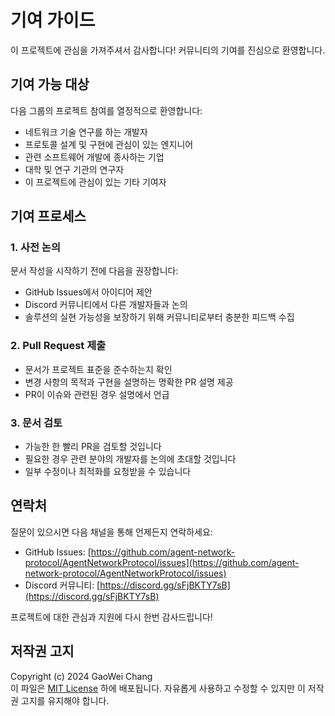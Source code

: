 # 기여 가이드

이 프로젝트에 관심을 가져주셔서 감사합니다! 커뮤니티의 기여를 진심으로 환영합니다.

## 기여 가능 대상

다음 그룹의 프로젝트 참여를 열정적으로 환영합니다:

- 네트워크 기술 연구를 하는 개발자
- 프로토콜 설계 및 구현에 관심이 있는 엔지니어
- 관련 소프트웨어 개발에 종사하는 기업
- 대학 및 연구 기관의 연구자
- 이 프로젝트에 관심이 있는 기타 기여자

## 기여 프로세스

### 1. 사전 논의

문서 작성을 시작하기 전에 다음을 권장합니다:

- GitHub Issues에서 아이디어 제안
- Discord 커뮤니티에서 다른 개발자들과 논의
- 솔루션의 실현 가능성을 보장하기 위해 커뮤니티로부터 충분한 피드백 수집

### 2. Pull Request 제출

- 문서가 프로젝트 표준을 준수하는지 확인
- 변경 사항의 목적과 구현을 설명하는 명확한 PR 설명 제공
- PR이 이슈와 관련된 경우 설명에서 언급

### 3. 문서 검토

- 가능한 한 빨리 PR을 검토할 것입니다
- 필요한 경우 관련 분야의 개발자를 논의에 초대할 것입니다
- 일부 수정이나 최적화를 요청받을 수 있습니다

## 연락처

질문이 있으시면 다음 채널을 통해 언제든지 연락하세요:

- GitHub Issues: [https://github.com/agent-network-protocol/AgentNetworkProtocol/issues](https://github.com/agent-network-protocol/AgentNetworkProtocol/issues)
- Discord 커뮤니티: [https://discord.gg/sFjBKTY7sB](https://discord.gg/sFjBKTY7sB)  

프로젝트에 대한 관심과 지원에 다시 한번 감사드립니다!

## 저작권 고지

Copyright (c) 2024 GaoWei Chang  
이 파일은 [MIT License](./LICENSE) 하에 배포됩니다. 자유롭게 사용하고 수정할 수 있지만 이 저작권 고지를 유지해야 합니다.
